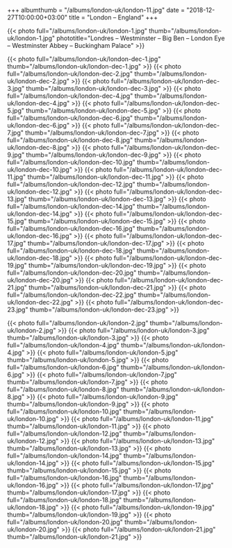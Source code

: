 +++
albumthumb = "/albums/london-uk/london-11.jpg"
date = "2018-12-27T10:00:00+03:00"
title = "London – England"
+++

{{< photo full="/albums/london-uk/london-1.jpg" thumb="/albums/london-uk/london-1.jpg" 
phototitle="Londres – Westminster – Big Ben – London Eye – Westminster Abbey – Buckingham Palace" >}}

{{< photo full="/albums/london-uk/london-dec-1.jpg" 
         thumb="/albums/london-uk/london-dec-1.jpg"  >}}
{{< photo full="/albums/london-uk/london-dec-2.jpg" 
         thumb="/albums/london-uk/london-dec-2.jpg"  >}}
{{< photo full="/albums/london-uk/london-dec-3.jpg" 
         thumb="/albums/london-uk/london-dec-3.jpg"  >}}
{{< photo full="/albums/london-uk/london-dec-4.jpg" 
         thumb="/albums/london-uk/london-dec-4.jpg"  >}}
{{< photo full="/albums/london-uk/london-dec-5.jpg" 
         thumb="/albums/london-uk/london-dec-5.jpg"  >}}
{{< photo full="/albums/london-uk/london-dec-6.jpg" 
         thumb="/albums/london-uk/london-dec-6.jpg"  >}}
{{< photo full="/albums/london-uk/london-dec-7.jpg" 
         thumb="/albums/london-uk/london-dec-7.jpg"  >}}
{{< photo full="/albums/london-uk/london-dec-8.jpg" 
         thumb="/albums/london-uk/london-dec-8.jpg"  >}}
{{< photo full="/albums/london-uk/london-dec-9.jpg" 
         thumb="/albums/london-uk/london-dec-9.jpg"  >}}
{{< photo full="/albums/london-uk/london-dec-10.jpg" 
         thumb="/albums/london-uk/london-dec-10.jpg"  >}}
{{< photo full="/albums/london-uk/london-dec-11.jpg" 
         thumb="/albums/london-uk/london-dec-11.jpg"  >}}
{{< photo full="/albums/london-uk/london-dec-12.jpg" 
         thumb="/albums/london-uk/london-dec-12.jpg"  >}}
{{< photo full="/albums/london-uk/london-dec-13.jpg" 
         thumb="/albums/london-uk/london-dec-13.jpg"  >}}
{{< photo full="/albums/london-uk/london-dec-14.jpg" 
         thumb="/albums/london-uk/london-dec-14.jpg"  >}}
{{< photo full="/albums/london-uk/london-dec-15.jpg" 
         thumb="/albums/london-uk/london-dec-15.jpg"  >}}
{{< photo full="/albums/london-uk/london-dec-16.jpg" 
         thumb="/albums/london-uk/london-dec-16.jpg"  >}}
{{< photo full="/albums/london-uk/london-dec-17.jpg" 
         thumb="/albums/london-uk/london-dec-17.jpg"  >}}
{{< photo full="/albums/london-uk/london-dec-18.jpg" 
         thumb="/albums/london-uk/london-dec-18.jpg"  >}}
{{< photo full="/albums/london-uk/london-dec-19.jpg" 
         thumb="/albums/london-uk/london-dec-19.jpg"  >}}
{{< photo full="/albums/london-uk/london-dec-20.jpg" 
         thumb="/albums/london-uk/london-dec-20.jpg"  >}}
{{< photo full="/albums/london-uk/london-dec-21.jpg" 
         thumb="/albums/london-uk/london-dec-21.jpg"  >}}
{{< photo full="/albums/london-uk/london-dec-22.jpg" 
         thumb="/albums/london-uk/london-dec-22.jpg"  >}}
{{< photo full="/albums/london-uk/london-dec-23.jpg" 
         thumb="/albums/london-uk/london-dec-23.jpg"  >}}

{{< photo full="/albums/london-uk/london-2.jpg" 
         thumb="/albums/london-uk/london-2.jpg"  >}}
{{< photo full="/albums/london-uk/london-3.jpg" 
         thumb="/albums/london-uk/london-3.jpg"  >}}
{{< photo full="/albums/london-uk/london-4.jpg" 
         thumb="/albums/london-uk/london-4.jpg"  >}}
{{< photo full="/albums/london-uk/london-5.jpg" 
         thumb="/albums/london-uk/london-5.jpg"  >}}
{{< photo full="/albums/london-uk/london-6.jpg" 
         thumb="/albums/london-uk/london-6.jpg"  >}}
{{< photo full="/albums/london-uk/london-7.jpg" 
         thumb="/albums/london-uk/london-7.jpg"  >}}
{{< photo full="/albums/london-uk/london-8.jpg" 
         thumb="/albums/london-uk/london-8.jpg"  >}}
{{< photo full="/albums/london-uk/london-9.jpg" 
         thumb="/albums/london-uk/london-9.jpg"  >}}
{{< photo full="/albums/london-uk/london-10.jpg" 
         thumb="/albums/london-uk/london-10.jpg"  >}}
{{< photo full="/albums/london-uk/london-11.jpg" 
         thumb="/albums/london-uk/london-11.jpg"  >}}
{{< photo full="/albums/london-uk/london-12.jpg" 
         thumb="/albums/london-uk/london-12.jpg"  >}}
{{< photo full="/albums/london-uk/london-13.jpg" 
         thumb="/albums/london-uk/london-13.jpg"  >}}
{{< photo full="/albums/london-uk/london-14.jpg" 
         thumb="/albums/london-uk/london-14.jpg"  >}}
{{< photo full="/albums/london-uk/london-15.jpg" 
         thumb="/albums/london-uk/london-15.jpg"  >}}
{{< photo full="/albums/london-uk/london-16.jpg" 
         thumb="/albums/london-uk/london-16.jpg"  >}}
{{< photo full="/albums/london-uk/london-17.jpg" 
         thumb="/albums/london-uk/london-17.jpg"  >}}
{{< photo full="/albums/london-uk/london-18.jpg" 
         thumb="/albums/london-uk/london-18.jpg"  >}}
{{< photo full="/albums/london-uk/london-19.jpg" 
         thumb="/albums/london-uk/london-19.jpg"  >}}
{{< photo full="/albums/london-uk/london-20.jpg" 
         thumb="/albums/london-uk/london-20.jpg"  >}}
{{< photo full="/albums/london-uk/london-21.jpg" 
         thumb="/albums/london-uk/london-21.jpg"  >}}

